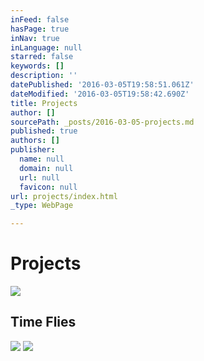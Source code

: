 ```yaml
---
inFeed: false
hasPage: true
inNav: true
inLanguage: null
starred: false
keywords: []
description: ''
datePublished: '2016-03-05T19:58:51.061Z'
dateModified: '2016-03-05T19:58:42.690Z'
title: Projects
author: []
sourcePath: _posts/2016-03-05-projects.md
published: true
authors: []
publisher:
  name: null
  domain: null
  url: null
  favicon: null
url: projects/index.html
_type: WebPage

---
```

# Projects
![](https://the-grid-user-content.s3-us-west-2.amazonaws.com/d68f2ea2-02c0-4635-a134-5900e3d0b9f8.jpg)

## Time Flies
![](https://the-grid-user-content.s3-us-west-2.amazonaws.com/a8f57fff-ffbf-4617-ae20-cc90779991b8.png)
![](https://the-grid-user-content.s3-us-west-2.amazonaws.com/cf6d607c-5da1-47ad-9d2b-1ce1ef4ce7da.png)